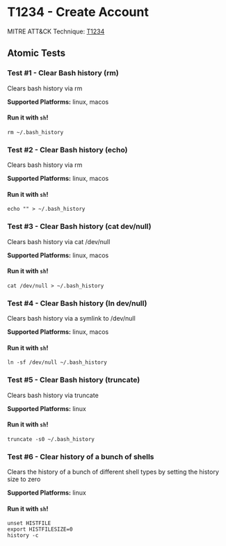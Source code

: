 # T1234 - Create Account
MITRE ATT&CK Technique: [T1234](https://attack.mitre.org/wiki/Technique/T1234)

## Atomic Tests
    
### Test #1 - Clear Bash history (rm)
Clears bash history via rm

**Supported Platforms:** linux, macos


#### Run it with `sh`!
```
rm ~/.bash_history

```
    
### Test #2 - Clear Bash history (echo)
Clears bash history via rm

**Supported Platforms:** linux, macos


#### Run it with `sh`!
```
echo "" > ~/.bash_history

```
    
### Test #3 - Clear Bash history (cat dev/null)
Clears bash history via cat /dev/null

**Supported Platforms:** linux, macos


#### Run it with `sh`!
```
cat /dev/null > ~/.bash_history

```
    
### Test #4 - Clear Bash history (ln dev/null)
Clears bash history via a symlink to /dev/null

**Supported Platforms:** linux, macos


#### Run it with `sh`!
```
ln -sf /dev/null ~/.bash_history

```
    
### Test #5 - Clear Bash history (truncate)
Clears bash history via truncate

**Supported Platforms:** linux


#### Run it with `sh`!
```
truncate -s0 ~/.bash_history

```
    
### Test #6 - Clear history of a bunch of shells
Clears the history of a bunch of different shell types by setting the history size to zero

**Supported Platforms:** linux


#### Run it with `sh`!
```
unset HISTFILE
export HISTFILESIZE=0
history -c

```

